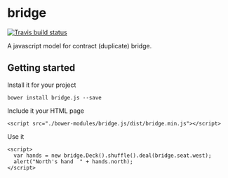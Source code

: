 # bridge
[![Travis build status](https://travis-ci.org/richardschneider/bridge.svg)](https://travis-ci.org/richardschneider/bridge)

A javascript model for contract (duplicate) bridge.

## Getting started

Install it for your project

    bower install bridge.js --save
    
Include it your HTML page

    <script src="./bower-modules/bridge.js/dist/bridge.min.js"></script>
    
Use it

    <script>
      var hands = new bridge.Deck().shuffle().deal(bridge.seat.west);
      alert("North's hand  " + hands.north);
    </script>
